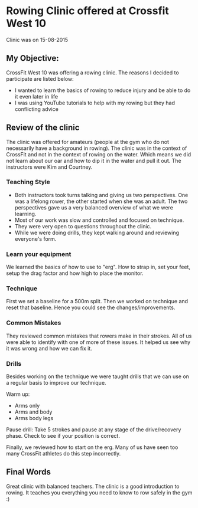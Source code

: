 # Rowing Clinic offered at Crossfit West 10
Clinic was on 15-08-2015

## My Objective: ##
CrossFit West 10 was offering a rowing clinic. The reasons I decided to participate are listed below:
* I wanted to learn the basics of rowing to reduce injury and be able to do it even later in life
* I was using YouTube tutorials to help with my rowing but they had conflicting advice

## Review of the clinic ##
The clinic was offered for amateurs (people at the gym who do not necessarily have a background in rowing). The clinic was in the context of CrossFit and not in the context of rowing on the water. Which means we did not learn about our oar and how to dip it in the water and pull it out. The instructors were Kim and Courtney.

### Teaching Style ###
* Both instructors took turns talking and giving us two perspectives. One was a lifelong rower, the other started when she was an adult. The two perspectives gave us a very balanced overview of what we were learning.
* Most of our work was slow and controlled and focused on technique.
* They were very open to questions throughout the clinic.
* While we were doing drills, they kept walking around and reviewing everyone's form.

### Learn your equipment ###
We learned the basics of how to use to "erg". How to strap in, set your feet, setup the drag factor and how high to place the monitor.

### Technique ###
First we set a baseline for a 500m split. Then we worked on technique and reset that baseline. Hence you could see the changes/improvements.

### Common Mistakes ###
They reviewed common mistakes that rowers make in their strokes. All of us were able to identify with one of more of these issues. It helped us see why it was wrong and how we can fix it.

### Drills ###
Besides working on the technique we were taught drills that we can use on a regular basis to improve our technique.

Warm up:
* Arms only
* Arms and body
* Arms body legs

Pause drill: Take 5 strokes and pause at any stage of the drive/recovery phase. Check to see if your position is correct. 

Finally, we reviewed how to start on the erg. Many of us have seen too many CrossFit athletes do this step incorrectly.


## Final Words ##
Great clinic with balanced teachers.  The clinic is a good introduction to rowing. It teaches you everything you need to know to row safely in the gym :)
